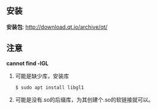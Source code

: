 ## 安装

**安装包**: http://download.qt.io/archive/qt/

## 注意

**cannot find -lGL**

1. 可能是缺少库，安装库
   ```
   $ sudo apt install libgl1
   ```

2. 可能是没有.so的后缀库，为其创建个.so的软链接就可以。